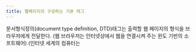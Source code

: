 ```yaml
---
title: 웹페이지의 구성하는 기본 태그
---
```


문서형식정의(document type definition, DTD)태그는 출력할 웹 페이지의 형식을 브라우저에게 전달한다. 
(웹 브라우저는 인터넷상에서 웹을 연결시켜 주는 윈도 기반의 소프트웨어)
(인터넷 세계의 컴퓨터는 
